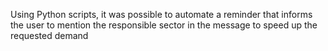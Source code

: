 Using Python scripts, it was possible to automate a reminder that informs the user to mention the 
responsible sector in the message to speed up the requested demand
